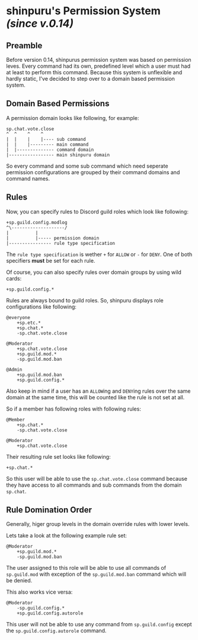 # shinpuru's Permission System *(since v.0.14)*

## Preamble

Before version 0.14, shinpurus permission system was based on permission leves. Every command had its own, predefined level which a user must had at least to perform this command. Because this system is unflexible and hardly static, I've decided to step over to a domain based permission system.

## Domain Based Permissions

A permission domain looks like following, for example:

```
sp.chat.vote.close
^  ^    ^    ^
|  |    |    |---- sub command
|  |    |--------- main command
|  |-------------- command domain
|----------------- main shinpuru domain
```

So every command and some sub command which need seperate permission configurations are grouped by their command domains and command names.

## Rules

Now, you can specify rules to Discord guild roles which look like following:

```
+sp.guild.config.modlog
^\--------------------/
|          |
|          |----- permission domain
|---------------- rule type specification
```

The `rule type specification` is wether `+` for `ALLOW` or `-` for `DENY`. One of both specifiers **must** be set for each rule.

Of course, you can also specify rules over domain groups by using wild cards:

```
+sp.guild.config.*
```

Rules are always bound to guild roles. So, shinpuru displays role configurations like following:

```
@everyone
    +sp.etc.*
    +sp.chat.*
    -sp.chat.vote.close

@Moderator
    +sp.chat.vote.close
    +sp.guild.mod.*
    -sp.guild.mod.ban

@Admin
    +sp.guild.mod.ban
    +sp.guild.config.*
```

Also keep in mind if a user has an `ALLOW`ing and `DENY`ing rules over the same domain at the same time, this will be counted like the rule is not set at all.

So if a member has following roles with following rules:
```
@Member
    +sp.chat.*
    -sp.chat.vote.close

@Moderator
    +sp.chat.vote.close
```

Their resulting rule set looks like following:
```
+sp.chat.*
```

So this user will be able to use the `sp.chat.vote.close` command because they have access to all commands and sub commands from the domain `sp.chat`.

## Rule Domination Order

Generally, higer group levels in the domain override rules with lower levels.

Lets take a look at the following example rule set:

```
@Moderator
    +sp.guild.mod.*
    -sp.guild.mod.ban
```

The user assigned to this role will be able to use all commands of `sp.guild.mod` with exception of the `sp.guild.mod.ban` command which will be denied.

This also works vice versa:

```
@Moderator
    -sp.guild.config.*
    +sp.guild.config.autorole
```

This user will not be able to use any command from `sp.guild.config` except the `sp.guild.config.autorole` command.
